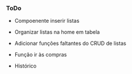 ### ToDo

- Compoenente inserir listas
- Organizar listas na home em tabela
- Adicionar funções faltantes do CRUD de listas

- Função ir às compras

- Histórico